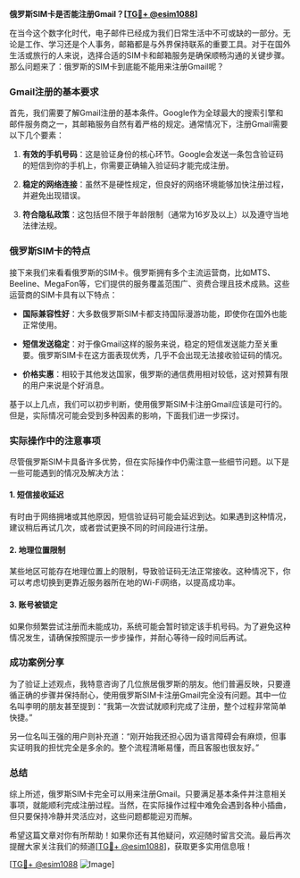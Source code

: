 **俄罗斯SIM卡是否能注册Gmail？[[TG💪+ @esim1088](https://t.me/s/esim1088)]**

在当今这个数字化时代，电子邮件已经成为我们日常生活中不可或缺的一部分。无论是工作、学习还是个人事务，邮箱都是与外界保持联系的重要工具。对于在国外生活或旅行的人来说，选择合适的SIM卡和邮箱服务是确保顺畅沟通的关键步骤。那么问题来了：俄罗斯的SIM卡到底能不能用来注册Gmail呢？

### Gmail注册的基本要求

首先，我们需要了解Gmail注册的基本条件。Google作为全球最大的搜索引擎和邮件服务商之一，其邮箱服务自然有着严格的规定。通常情况下，注册Gmail需要以下几个要素：

1. **有效的手机号码**：这是验证身份的核心环节。Google会发送一条包含验证码的短信到你的手机上，你需要正确输入验证码才能完成注册。
   
2. **稳定的网络连接**：虽然不是硬性规定，但良好的网络环境能够加快注册过程，并避免出现错误。

3. **符合隐私政策**：这包括但不限于年龄限制（通常为16岁及以上）以及遵守当地法律法规。

### 俄罗斯SIM卡的特点

接下来我们来看看俄罗斯的SIM卡。俄罗斯拥有多个主流运营商，比如MTS、Beeline、MegaFon等，它们提供的服务覆盖范围广、资费合理且技术成熟。这些运营商的SIM卡具有以下特点：

- **国际兼容性好**：大多数俄罗斯SIM卡都支持国际漫游功能，即使你在国外也能正常使用。
  
- **短信发送稳定**：对于像Gmail这样的服务来说，稳定的短信发送能力至关重要。俄罗斯SIM卡在这方面表现优秀，几乎不会出现无法接收验证码的情况。

- **价格实惠**：相较于其他发达国家，俄罗斯的通信费用相对较低，这对预算有限的用户来说是个好消息。

基于以上几点，我们可以初步判断，使用俄罗斯SIM卡注册Gmail应该是可行的。但是，实际情况可能会受到多种因素的影响，下面我们进一步探讨。

### 实际操作中的注意事项

尽管俄罗斯SIM卡具备许多优势，但在实际操作中仍需注意一些细节问题。以下是一些可能遇到的情况及解决方法：

#### 1. 短信接收延迟
有时由于网络拥堵或其他原因，短信验证码可能会延迟到达。如果遇到这种情况，建议稍后再试几次，或者尝试更换不同的时间段进行注册。

#### 2. 地理位置限制
某些地区可能存在地理位置上的限制，导致验证码无法正常接收。这种情况下，你可以考虑切换到更靠近服务器所在地的Wi-Fi网络，以提高成功率。

#### 3. 账号被锁定
如果你频繁尝试注册而未能成功，系统可能会暂时锁定该手机号码。为了避免这种情况发生，请确保按照提示一步步操作，并耐心等待一段时间后再试。

### 成功案例分享

为了验证上述观点，我特意咨询了几位旅居俄罗斯的朋友。他们普遍反映，只要遵循正确的步骤并保持耐心，使用俄罗斯SIM卡注册Gmail完全没有问题。其中一位名叫李明的朋友甚至提到：“我第一次尝试就顺利完成了注册，整个过程非常简单快捷。”

另一位名叫王强的用户则补充道：“刚开始我还担心因为语言障碍会有麻烦，但事实证明我的担忧完全是多余的。整个流程清晰易懂，而且客服也很友好。”

### 总结

综上所述，俄罗斯SIM卡完全可以用来注册Gmail。只要满足基本条件并注意相关事项，就能顺利完成注册过程。当然，在实际操作过程中难免会遇到各种小插曲，但只要保持冷静并灵活应对，这些问题都能迎刃而解。

希望这篇文章对你有所帮助！如果你还有其他疑问，欢迎随时留言交流。最后再次提醒大家关注我们的频道[[TG💪+ @esim1088](https://t.me/s/esim1088)]，获取更多实用信息哦！

[[TG💪+ @esim1088](https://t.me/s/esim1088) ![Image](https://i.postimg.cc/4NQfJmqS/Snipaste-2025-05-13-00-14-12.png)]